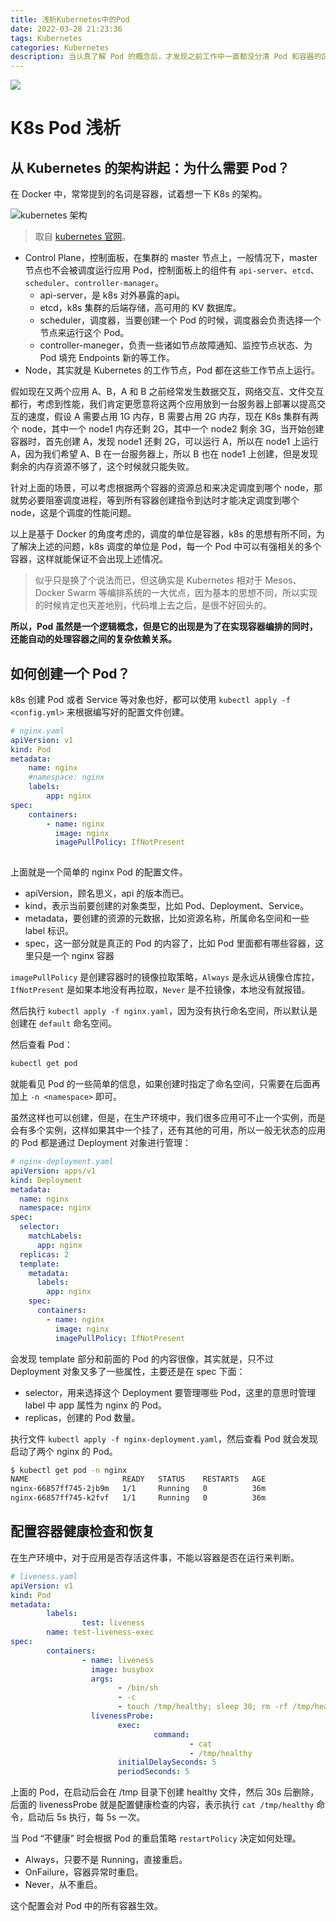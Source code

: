 ```yaml
---
title: 浅析Kubernetes中的Pod
date: 2022-03-28 21:23:36
tags: Kubernetes
categories: Kubernetes
description: 当认真了解 Pod 的概念后，才发现之前工作中一直都没分清 Pod 和容器的区别。
---
```


<img src='https://image.hanelalo.cn/image/202203282124366.jpg'>

<!--more-->

# K8s Pod 浅析

## 从 Kubernetes 的架构讲起：为什么需要 Pod？

在 Docker 中，常常提到的名词是容器，试着想一下 K8s 的架构。

![kubernetes 架构](http://image.hanelalo.cn/image/202203282132359.svg)

> 取自 [kubernetes 官网](https://kubernetes.io/docs/concepts/overview/components/)。

* Control Plane，控制面板，在集群的 master 节点上，一般情况下，master 节点也不会被调度运行应用 Pod，控制面板上的组件有 `api-server`、`etcd`、`scheduler`、`controller-manager`。
  * api-server，是 k8s 对外暴露的api。
  * etcd，k8s 集群的后端存储，高可用的 KV 数据库。
  * scheduler，调度器，当要创建一个 Pod 的时候，调度器会负责选择一个节点来运行这个 Pod。
  * controller-maneger，负责一些诸如节点故障通知、监控节点状态、为 Pod 填充 Endpoints 新的等工作。
* Node，其实就是 Kubernetes 的工作节点，Pod 都在这些工作节点上运行。

假如现在又两个应用 A、B，A 和 B 之前经常发生数据交互，网络交互、文件交互都行，考虑到性能，我们肯定更愿意将这两个应用放到一台服务器上部署以提高交互的速度，假设 A 需要占用 1G 内存，B 需要占用 2G 内存，现在 K8s 集群有两个 node，其中一个 node1 内存还剩 2G，其中一个 node2 剩余 3G，当开始创建容器时，首先创建 A，发现 node1 还剩 2G，可以运行 A，所以在 node1 上运行 A，因为我们希望 A、B 在一台服务器上，所以 B 也在 node1 上创建，但是发现剩余的内存资源不够了，这个时候就只能失败。

针对上面的场景，可以考虑根据两个容器的资源总和来决定调度到哪个 node，那就势必要阻塞调度进程，等到所有容器创建指令到达时才能决定调度到哪个 node，这是个调度的性能问题。

以上是基于 Docker 的角度考虑的，调度的单位是容器，k8s 的思想有所不同，为了解决上述的问题，k8s 调度的单位是 Pod，每一个 Pod 中可以有强相关的多个容器，这样就能保证不会出现上述情况。

> 似乎只是换了个说法而已，但这确实是 Kubernetes 相对于 Mesos、Docker Swarm 等编排系统的一大优点，因为基本的思想不同，所以实现的时候肯定也天差地别，代码堆上去之后，是很不好回头的。

**所以，Pod 虽然是一个逻辑概念，但是它的出现是为了在实现容器编排的同时，还能自动的处理容器之间的复杂依赖关系。**

## 如何创建一个 Pod？

k8s 创建 Pod 或者 Service 等对象也好，都可以使用 `kubectl apply -f <config.yml>` 来根据编写好的配置文件创建。

```yaml
# nginx.yaml
apiVersion: v1
kind: Pod
metadata:
	name: nginx
	#namespace: nginx
	labels:
		app: nginx
spec:
	containers:
		- name: nginx
		  image: nginx
		  imagePullPolicy: IfNotPresent
	
```

上面就是一个简单的 nginx Pod 的配置文件。

* apiVersion，顾名思义，api 的版本而已。
* kind，表示当前要创建的对象类型，比如 Pod、Deployment、Service。
* metadata，要创建的资源的元数据，比如资源名称，所属命名空间和一些 label 标识。
* spec，这一部分就是真正的 Pod 的内容了，比如 Pod 里面都有哪些容器，这里只是一个 nginx 容器

`imagePullPolicy` 是创建容器时的镜像拉取策略，`Always` 是永远从镜像仓库拉，`IfNotPresent` 是如果本地没有再拉取，`Never` 是不拉镜像，本地没有就报错。

然后执行 `kubectl apply -f nginx.yaml`，因为没有执行命名空间，所以默认是创建在 `default` 命名空间。

然后查看 Pod：

```bash
kubectl get pod
```

就能看见 Pod 的一些简单的信息，如果创建时指定了命名空间，只需要在后面再加上 `-n <namespace>` 即可。

虽然这样也可以创建，但是，在生产环境中，我们很多应用可不止一个实例，而是会有多个实例，这样如果其中一个挂了，还有其他的可用，所以一般无状态的应用的 Pod 都是通过 Deployment 对象进行管理：

```yaml
# nginx-deployment.yaml
apiVersion: apps/v1
kind: Deployment
metadata:
  name: nginx
  namespace: nginx
spec:
  selector:
    matchLabels:
      app: nginx
  replicas: 2
  template:
    metadata:
      labels:
        app: nginx
    spec:
      containers:
        - name: nginx
          image: nginx
          imagePullPolicy: IfNotPresent
```

会发现 template 部分和前面的 Pod 的内容很像，其实就是，只不过 Deployment 对象又多了一些属性，主要还是在 spec 下面：

* selector，用来选择这个 Deployment 要管理哪些 Pod，这里的意思时管理 label 中 app 属性为 nginx 的 Pod。
* replicas，创建的 Pod 数量。

执行文件 `kubectl apply -f nginx-deployment.yaml`，然后查看 Pod 就会发现启动了两个 nginx 的 Pod。

```bash
$ kubectl get pod -n nginx
NAME                     READY   STATUS    RESTARTS   AGE
nginx-66857ff745-2jb9m   1/1     Running   0          36m
nginx-66857ff745-k2fvf   1/1     Running   0          36m
```

## 配置容器健康检查和恢复

在生产环境中，对于应用是否存活这件事，不能以容器是否在运行来判断。

```yaml
# liveness.yaml
apiVersion: v1
kind: Pod
metadata:
        labels:
                test: liveness
        name: test-liveness-exec
spec:
        containers:
                - name: liveness
                  image: busybox
                  args:
                        - /bin/sh
                        - -c
                        - touch /tmp/healthy; sleep 30; rm -rf /tmp/healthy; sleep 600
                  livenessProbe:
                        exec:
                                command:
                                        - cat
                                        - /tmp/healthy
                        initialDelaySeconds: 5
                        periodSeconds: 5
```

上面的 Pod，在启动后会在 /tmp 目录下创建 healthy 文件，然后 30s 后删除，后面的 livenessProbe 就是配置健康检查的内容，表示执行 `cat /tmp/healthy` 命令，启动后 5s 执行，每 5s 一次。

当 Pod “不健康” 时会根据 Pod 的重启策略 `restartPolicy` 决定如何处理。

* Always，只要不是 Running，直接重启。
* OnFailure，容器异常时重启。
* Never，从不重启。

这个配置会对 Pod 中的所有容器生效。
